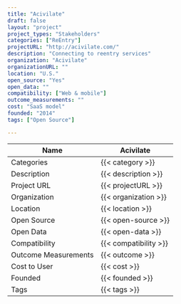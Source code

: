```yaml
---
title: "Acivilate"
draft: false
layout: "project"
project_types: "Stakeholders"
categories: ["ReEntry"]
projectURL: "http://acivilate.com/"
description: "Connecting to reentry services"
organization: "Acivilate"
organizationURL: ""
location: "U.S."
open_source: "Yes"
open_data: ""
compatibility: ["Web & mobile"]
outcome_measurements: ""
cost: "SaaS model"
founded: "2014"
tags: ["Open Source"]

---
```



Name                    |  Acivilate    
------------------------|----
Categories              | {{< category >}} 
Description             | {{< description >}} 
Project URL             | {{< projectURL >}} 
Organization            | {{< organization >}} 
Location                | {{< location >}} 
Open Source             | {{< open-source >}} 
Open Data               | {{< open-data >}} 
Compatibility           | {{< compatibility >}} 
Outcome Measurements    | {{< outcome >}} 
Cost to User            | {{< cost >}} 
Founded                 | {{< founded >}} 
Tags                    | {{< tags >}} 

